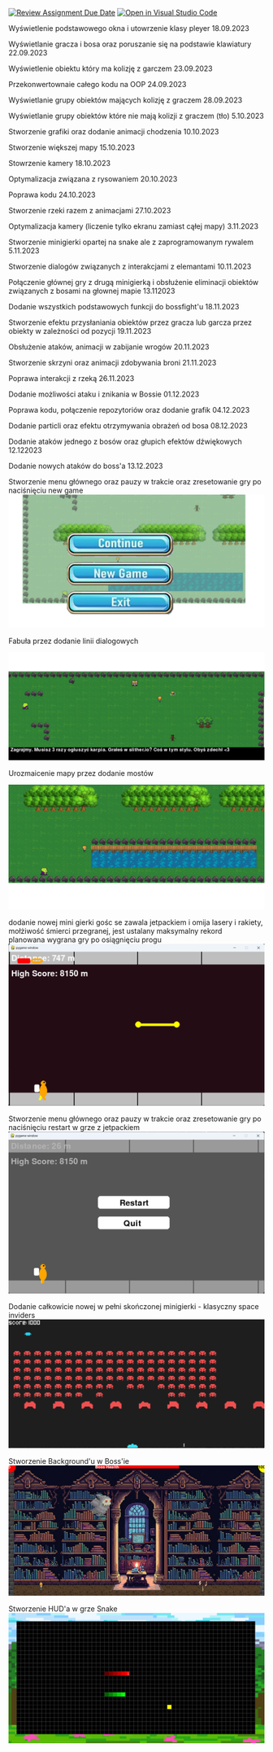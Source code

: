 [![Review Assignment Due Date](https://classroom.github.com/assets/deadline-readme-button-24ddc0f5d75046c5622901739e7c5dd533143b0c8e959d652212380cedb1ea36.svg)](https://classroom.github.com/a/t_QPUBo-)
[![Open in Visual Studio Code](https://classroom.github.com/assets/open-in-vscode-718a45dd9cf7e7f842a935f5ebbe5719a5e09af4491e668f4dbf3b35d5cca122.svg)](https://classroom.github.com/online_ide?assignment_repo_id=11918960&assignment_repo_type=AssignmentRepo)

Wyświetlenie podstawowego okna i utowrzenie klasy pleyer 18.09.2023 <br>

Wyświetlanie gracza i bosa oraz poruszanie się na podstawie klawiatury 22.09.2023<br>

Wyświetlenie obiektu który ma kolizję z garczem 23.09.2023 <br>

Przekonwertownaie całego kodu na OOP 24.09.2023 <br>

Wyświetlanie grupy obiektów mających kolizję z graczem 28.09.2023<br>

Wyświetlanie grupy obiektów które nie mają kolizji z graczem (tło) 5.10.2023<br>

Stworzenie grafiki oraz dodanie animacji chodzenia 10.10.2023 <br>

Stworzenie większej mapy 15.10.2023 <br>

Stowrzenie kamery 18.10.2023 <br>

Optymalizacja związana z rysowaniem 20.10.2023 <br>

Poprawa kodu 24.10.2023 <br>

Stworzenie rzeki razem z animacjami 27.10.2023 <br>

Optymalizacja kamery (liczenie tylko ekranu zamiast cąłej mapy) 3.11.2023 <br>

Stworzenie minigierki opartej na snake ale z zaprogramowanym rywalem 5.11.2023 <br>

Stworzenie dialogów związanych z interakcjami z elemantami 10.11.2023

Połączenie głównej gry z drugą minigierką i obsłużenie eliminacji obiektów związanych z bosami na głownej mapie 13.112023 <br>

Dodanie wszystkich podstawowych funkcji do bossfight'u 18.11.2023 <br>

Stworzenie efektu przysłaniania obiektów przez gracza lub garcza przez obiekty w zależności od pozycji 19.11.2023 <br>

Obsłużenie ataków, animacji w zabijanie wrogów 20.11.2023 <br> 

Stworzenie skrzyni oraz animacji zdobywania broni 21.11.2023 <br>

Poprawa interakcji z rzeką 26.11.2023 <br>

Dodanie możliwości ataku i znikania w Bossie 01.12.2023 <br>

Poprawa kodu, połączenie repozytoriów oraz dodanie grafik 04.12.2023 <br>

Dodanie particli oraz efektu otrzymywania obrażeń od bosa 08.12.2023 <br>

Dodanie ataków jednego z bosów oraz głupich efektów dźwiękowych 12.122023 <br> 

Dodanie nowych ataków do boss'a 13.12.2023 <br>


Stworzenie menu głównego oraz pauzy w trakcie oraz zresetowanie gry po naciśnięciu new game <br>
<img src="screeny_do_readme/menu.png" alt="a">

Fabuła przez dodanie linii dialogowych <br>

<img src="screeny_do_readme/dialogi.png" alt="a">

Urozmaicenie mapy przez dodanie mostów <br>

<img src="screeny_do_readme/bridge.png" alt="a">

dodanie nowej mini gierki gośc se zawala jetpackiem i omija lasery i rakiety, mołżiwość śmierci przegranej, jest ustalany maksymalny rekord <br> planowana wygrana gry po osiągnięciu progu <br>
<img src="screeny_do_readme/jetpack.png" alt="a">

Stworzenie menu głównego oraz pauzy w trakcie oraz zresetowanie gry po naciśnięciu restart w grze z jetpackiem <br>
<img src="screeny_do_readme/menu_jetpack.png" alt="a">

Dodanie całkowicie nowej w pełni skończonej minigierki - klasyczny space inviders <br>
<img src="screeny_do_readme/shooter.png" alt="a">

Stworzenie Background'u w Boss'ie <br>
<img src="screeny_do_readme/Boss_Game.png" alt="a">

Stworzenie HUD'a w grze Snake <br>
<img src="screeny_do_readme/Snake_Game.png" alt="a">





